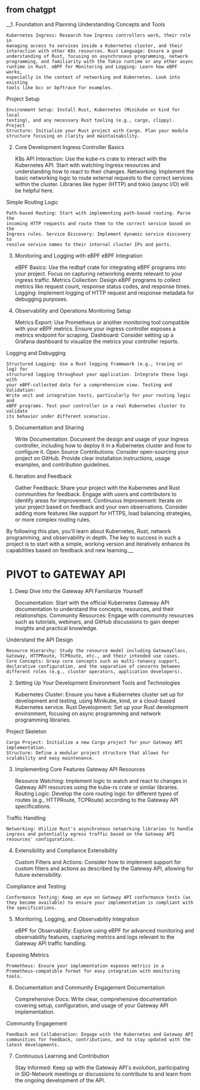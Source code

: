 from chatgpt
---------

__1. Foundation and Planning
Understanding Concepts and Tools

    Kubernetes Ingress: Research how Ingress controllers work, their role in
    managing access to services inside a Kubernetes cluster, and their
    interaction with other K8s resources. Rust Language: Ensure a good
    understanding of Rust, focusing on asynchronous programming, network
    programming, and familiarity with the Tokio runtime or any other async
    runtime in Rust. eBPF for Monitoring and Logging: Learn how eBPF works,
    especially in the context of networking and Kubernetes. Look into existing
    tools like bcc or bpftrace for examples.

Project Setup

    Environment Setup: Install Rust, Kubernetes (Minikube or kind for local
    testing), and any necessary Rust tooling (e.g., cargo, clippy). Project
    Structure: Initialize your Rust project with Cargo. Plan your module
    structure focusing on clarity and maintainability.

2. Core Development
Ingress Controller Basics

    K8s API Interaction: Use the kube-rs crate to interact with the Kubernetes
    API. Start with watching Ingress resources and understanding how to react to
    their changes. Networking: Implement the basic networking logic to route
    external requests to the correct services within the cluster. Libraries like
    hyper (HTTP) and tokio (async I/O) will be helpful here.

Simple Routing Logic

    Path-based Routing: Start with implementing path-based routing. Parse the
    incoming HTTP requests and route them to the correct service based on the
    Ingress rules. Service Discovery: Implement dynamic service discovery to
    resolve service names to their internal cluster IPs and ports.

3. Monitoring and Logging with eBPF
eBPF Integration

    eBPF Basics: Use the redbpf crate for integrating eBPF programs into your
    project. Focus on capturing networking events relevant to your ingress
    traffic. Metrics Collection: Design eBPF programs to collect metrics like
    request count, response status codes, and response times. Logging: Implement
    logging of HTTP request and response metadata for debugging purposes.

4. Observability and Operations
Monitoring Setup

    Metrics Export: Use Prometheus or another monitoring tool compatible with
    your eBPF metrics. Ensure your ingress controller exposes a metrics endpoint
    for scraping. Dashboard: Consider setting up a Grafana dashboard to
    visualize the metrics your controller reports.

Logging and Debugging

    Structured Logging: Use a Rust logging framework (e.g., tracing or log) for
    structured logging throughout your application. Integrate these logs with
    your eBPF-collected data for a comprehensive view. Testing and Validation:
    Write unit and integration tests, particularly for your routing logic and
    eBPF programs. Test your controller in a real Kubernetes cluster to validate
    its behavior under different scenarios.

5. Documentation and Sharing

    Write Documentation: Document the design and usage of your Ingress
    controller, including how to deploy it in a Kubernetes cluster and how to
    configure it. Open Source Contributions: Consider open-sourcing your project
    on GitHub. Provide clear installation instructions, usage examples, and
    contribution guidelines.

6. Iteration and Feedback

    Gather Feedback: Share your project with the Kubernetes and Rust communities
    for feedback. Engage with users and contributors to identify areas for
    improvement. Continuous Improvement: Iterate on your project based on
    feedback and your own observations. Consider adding more features like
    support for HTTPS, load balancing strategies, or more complex routing rules.

By following this plan, you'll learn about Kubernetes, Rust, network
programming, and observability in depth. The key to success in such a project is
to start with a simple, working version and iteratively enhance its capabilities
based on feedback and new learning.__

PIVOT to GATEWAY API
=========
1. Deep Dive into the Gateway API
Familiarize Yourself

    Documentation: Start with the official Kubernetes Gateway API documentation to understand the concepts, resources, and their relationships.
    Community Resources: Engage with community resources such as tutorials, webinars, and GitHub discussions to gain deeper insights and practical knowledge.

Understand the API Design

    Resource Hierarchy: Study the resource model including GatewayClass, Gateway, HTTPRoute, TCPRoute, etc., and their intended use cases.
    Core Concepts: Grasp core concepts such as multi-tenancy support, declarative configuration, and the separation of concerns between different roles (e.g., cluster operators, application developers).

2. Setting Up Your Development Environment
Tools and Technologies

    Kubernetes Cluster: Ensure you have a Kubernetes cluster set up for development and testing, using Minikube, kind, or a cloud-based Kubernetes service.
    Rust Development: Set up your Rust development environment, focusing on async programming and network programming libraries.

Project Skeleton

    Cargo Project: Initialize a new Cargo project for your Gateway API implementation.
    Structure: Define a modular project structure that allows for scalability and easy maintenance.

3. Implementing Core Features
Gateway API Resources

    Resource Watching: Implement logic to watch and react to changes in Gateway API resources using the kube-rs crate or similar libraries.
    Routing Logic: Develop the core routing logic for different types of routes (e.g., HTTPRoute, TCPRoute) according to the Gateway API specifications.

Traffic Handling

    Networking: Utilize Rust's asynchronous networking libraries to handle ingress and potentially egress traffic based on the Gateway API resources' configurations.

4. Extensibility and Compliance
Extensibility

    Custom Filters and Actions: Consider how to implement support for custom filters and actions as described by the Gateway API, allowing for future extensibility.

Compliance and Testing

    Conformance Testing: Keep an eye on Gateway API conformance tests (as they become available) to ensure your implementation is compliant with the specifications.

5. Monitoring, Logging, and Observability
Integration

    eBPF for Observability: Explore using eBPF for advanced monitoring and observability features, capturing metrics and logs relevant to the Gateway API traffic handling.

Exposing Metrics

    Prometheus: Ensure your implementation exposes metrics in a Prometheus-compatible format for easy integration with monitoring tools.

6. Documentation and Community Engagement
Documentation

    Comprehensive Docs: Write clear, comprehensive documentation covering setup, configuration, and usage of your Gateway API implementation.

Community Engagement

    Feedback and Collaboration: Engage with the Kubernetes and Gateway API communities for feedback, contributions, and to stay updated with the latest developments.

7. Continuous Learning and Contribution

    Stay Informed: Keep up with the Gateway API's evolution, participating in SIG-Network meetings or discussions to contribute to and learn from the ongoing development of the API.
